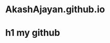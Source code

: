 # AkashAjayan.github.io
# h1 my github
<html>
<head>
<title>do while
</title>
</head>
<body>
<script>
var number;
number=window.prompt("enter the number");
var num=parseInt(number);
var rem=0;
var sumd=0;
do
{
rem=num%10;
sumd=sumd+rem;
num=parseInt(num/10);
}
while(num!=0);
document.write("sum of digits is:",sumd);
</script>
</body>
</html><html>
<head>
<title>do while
</title>
</head>
<body>
<script>
var number;
number=window.prompt("enter the number");
var num=parseInt(number);
var rem=0;
var sumd=0;
do
{
rem=num%10;
sumd=sumd+rem;
num=parseInt(num/10);
}
while(num!=0);
document.write("sum of digits is:",sumd);
</script>
</body>
</html>
